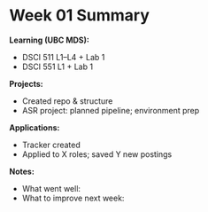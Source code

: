 # Week 01 Summary

**Learning (UBC MDS):**
- DSCI 511 L1–L4 + Lab 1
- DSCI 551 L1 + Lab 1

**Projects:**
- Created repo & structure
- ASR project: planned pipeline; environment prep

**Applications:**
- Tracker created
- Applied to X roles; saved Y new postings

**Notes:**
- What went well:
- What to improve next week:

